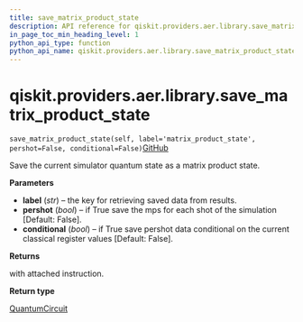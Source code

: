 ```yaml
---
title: save_matrix_product_state
description: API reference for qiskit.providers.aer.library.save_matrix_product_state
in_page_toc_min_heading_level: 1
python_api_type: function
python_api_name: qiskit.providers.aer.library.save_matrix_product_state
---
```


# qiskit.providers.aer.library.save\_matrix\_product\_state

<span id="qiskit.providers.aer.library.save_matrix_product_state" />

`save_matrix_product_state(self, label='matrix_product_state', pershot=False, conditional=False)`[GitHub](https://github.com/qiskit/qiskit-aer/tree/stable/0.10/qiskit/providers/aer/library/save_instructions/save_matrix_product_state.py "view source code")

Save the current simulator quantum state as a matrix product state.

**Parameters**

*   **label** (*str*) – the key for retrieving saved data from results.
*   **pershot** (*bool*) – if True save the mps for each shot of the simulation \[Default: False].
*   **conditional** (*bool*) – if True save pershot data conditional on the current classical register values \[Default: False].

**Returns**

with attached instruction.

**Return type**

[QuantumCircuit](qiskit.circuit.QuantumCircuit "qiskit.circuit.QuantumCircuit")

